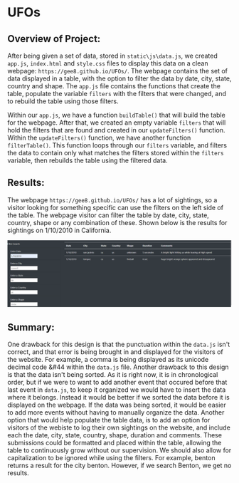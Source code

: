 # UFOs

## Overview of Project:
After being given a set of data, stored in `static\js\data.js`, we created `app.js`, `index.html` and `style.css` files to display this data on a clean webpage: `https://gee8.github.io/UFOs/`. The webpage contains the set of data displayed in a table, with the option to filter the data by date, city, state, country and shape. The `app.js` file contains the functions that create the table, populate the variable `filters` with the filters that were changed, and to rebuild the table using those filters. 

Within our `app.js`, we have a function `buildTable()` that will build the table for the webpage. After that, we created an empty variable `filters` that will hold the filters that are found and created in our `updateFilters()` function. Within the `updateFilters()` function, we have another function `filterTable()`. This function loops through our `filters` variable, and filters the data to contain only what matches the filters stored within the `filters` variable, then rebuilds the table using the filtered data.

## Results:
The webpage `https://gee8.github.io/UFOs/` has a lot of sightings, so a visitor looking for something specific can use the filters on the left side of the table. The webpage visitor can filter the table by date, city, state, country, shape or any combination of these. Shown below is the results for sightings on 1/10/2010 in California.

<img width="650" alt="filteredData" src="./static\images\filteredData.png">

## Summary:
One drawback for this design is that the punctuation within the `data.js` isn't correct, and that error is being brought in and displayed for the visitors of the website. For example, a comma is being displayed as its unicode decimal code &#44 within the `data.js` file. Another drawback to this design is that the data isn't being sorted. As it is right now, it is in chronological order, but if we were to want to add another event that occured before that last event in `data.js`, to keep it organized we would have to insert the data where it belongs. Instead it would be better if we sorted the data before it is displayed on the webpage. If the data was being sorted, it would be easier to add more events without having to manually organize the data. Another option that would help populate the table data, is to add an option for visitors of the webiste to log their own sightings on the website, and include each the date, city, state, country, shape, duration and comments. These submissions could be formatted and placed within the table, allowing the table to continuously grow without our supervision. We should also allow for capitalization to be ignored while using the filters. For example, benton returns a result for the city benton. However, if we search Benton, we get no results.

